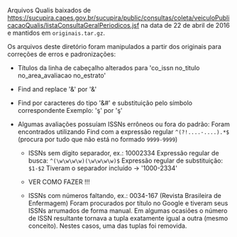 Arquivos Qualis baixados de https://sucupira.capes.gov.br/sucupira/public/consultas/coleta/veiculoPublicacaoQualis/listaConsultaGeralPeriodicos.jsf na data de 22 de abril de 2016 e mantidos em `originais.tar.gz`.

Os arquivos deste diretório foram manipulados a partir dos originais para correções de erros e padronizações:

* Títulos da linha de cabeçalho alterados para 'co_issn	no_titulo	no_area_avaliacao	no_estrato'

* Find and replace '&amp;' por '&'

* Find por caracteres do tipo '&#' e substituição pelo símbolo correspondente
	Exemplo: '&#351;' por 'ş'

* Algumas avaliações possuíam ISSNs errôneos ou fora do padrão:
	Foram encontrados utilizando Find com a expressão regular `^(?!....-....).*$`
	(procura por tudo que não está no formado `9999-9999`)

	- ISSNs sem dígito separador, ex.: 10002334
		Expressão regular de busca: `^(\w\w\w\w)(\w\w\w\w)$`
		Expressão regular de substituição: `$1-$2`
		Tiveram o separador incluído -> '1000-2334'

	- VER COMO FAZER !!!
	- ISSNs com números faltando, ex.: 0034-167 (Revista Brasileira de Enfermagem)
		Foram procurados por título no Google e tiveram seus ISSNs arrumados de forma manual.
		Em algumas ocasiões o número de ISSN resultante tornava a tupla exatamente igual a outra (mesmo conceito). Nestes casos, uma das tuplas foi removida.
